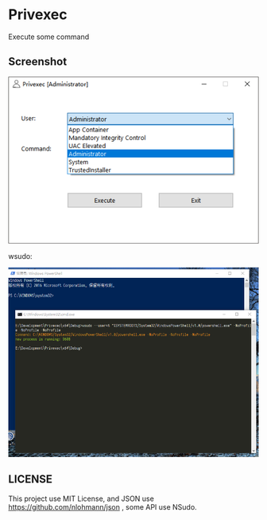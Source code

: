 # Privexec

Execute some command

## Screenshot

![image](images/admin.png)

wsudo:

![image](images/wsudo.png)

## LICENSE

This project use MIT License, and JSON use https://github.com/nlohmann/json , some API use NSudo.
